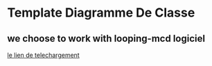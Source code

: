 # Template Diagramme De Classe 
## we choose to work with looping-mcd logiciel 
 [ le lien de telechargement ](https://www.looping-mcd.fr/)
 